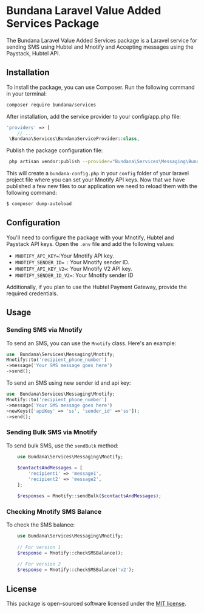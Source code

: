 # Bundana Laravel Value Added Services Package

The Bundana Laravel Value Added Services package is a Laravel service for sending SMS using Hubtel and Mnotify and Accepting messages using the Paystack, Hubtel API.

## Installation

To install the package, you can use Composer. Run the following command in your terminal:

```bash
composer require bundana/services
```

After installation, add the service provider to your config/app.php file:
```php
'providers' => [
    // ...
 \Bundana\Services\BundanaServiceProvider::class,
```
 
Publish the package configuration file:

```sh
 php artisan vendor:publish --provider="Bundana\Services\Messaging\BundanaServiceProvider" --tag="config"
```
This will create a `bundana-config.php` in your `config` folder of your laravel project file where you can set your Mnotify API keys.
Now that we have published a few new files to our application we need to reload them with the following command:

```sh
$ composer dump-autoload
```
## Configuration

You'll need to configure the package with your Mnotify, Hubtel and Paystack API keys. Open the `.env` file and add the following values:

-   `MNOTIFY_API_KEY=`:Your Mnotify API key.
-   `MNOTIFY_SENDER_ID= `: Your Mnotify sender ID.
-   `MNOTIFY_API_KEY_V2=`: Your Mnotify V2 API key.
-   `MNOTIFY_SENDER_ID_V2=`: Your Mnotify sender ID 

Additionally, if you plan to use the Hubtel Payment Gateway, provide the required credentials.
## Usage

### Sending SMS via Mnotify

To send an SMS, you can use the `Mnotify` class. Here's an example:

  ```php
use  Bundana\Services\Messaging\Mnotify;
Mnotify::to('recipient_phone_number')
->message('Your SMS message goes here')
->send();
```

To send an SMS using new sender id and api key:

  ```php
use  Bundana\Services\Messaging\Mnotify;
Mnotify::to('recipient_phone_number')
->message('Your SMS message goes here')
>newKeys(['apiKey' => 'ss', 'sender_id' =>'ss']);
->send();
```

### Sending Bulk SMS via Mnotify

To send bulk SMS, use the `sendBulk` method:
```php
    use Bundana\Services\Messaging\Mnotify;
    
    $contactsAndMessages = [
        'recipient1' => 'message1',
        'recipient2' => 'message2',
    ];

    $responses = Mnotify::sendBulk($contactsAndMessages);
  ```

### Checking Mnotify SMS Balance
To check the SMS balance:
```php
    use Bundana\Services\Messaging\Mnotify;
    
    // For version 1
    $response = Mnotify::checkSMSBalance();
    
    // For version 2
    $response = Mnotify::checkSMSBalance('v2');
```
## License

This package is open-sourced software licensed under the [MIT license](https://chat.openai.com/c/LICENSE).

